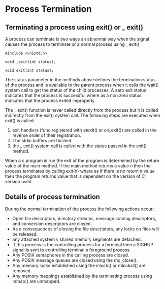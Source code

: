 # Process Termination 

## Terminating a process using exit() or _ exit() 
A process can terminate is two ways an abnormal way when the signal causes the process to terminate or a normal process using _ exit() 

```
#include <unistd.h> 

void _exit(int status); 

void exit(int status); 

``` 

The status parameter in the methods above defines the termination status of the process and is available to the parent process when it 
calls the wait() system call to get the status of the child processes. A zero exit status indicates that the process is successful where 
as a non zero status indicates that the process exited improperly. 

The _ exit() function is never called directly from the process but it is called indirectly from the exit() system call. The following 
steps are executed when exit() is called: 
1. exit handlers (func registered with atexit() or on_exit()) are called in the reverse order of their registration. 
2. The stdio buffers are flushed. 
3. the _ exit() system call is called with the status passed in the exit() method. 

When a c program is run the exit of the program is determined by the return value of the main method. If the main method returns a value n 
then the process terminates by calling exit(n) where as if there is no return n value then the program returns value that is dependent on 
the version of C version used. 

## Details of process termination 
During the normal termination of the process the following actions occur: 

* Open file descriptors, directory streams, message catalog descriptors, and conversion descriptors are closed. 
* As a consequences of closing the file descriptors, any locks on files will be released. 
* any attached system v shared memory segments are detached. 
* If this process is the controlling process for a terminal then a SIGHUP signal is sent to controlling terminal's foreground process. 
* Any POSIX semaphores in the calling process are closed. 
* Any POSIX message queues are closed using the mq_close(). 
* Any memory locks established using the mlock() or mlockall() are removed. 
* Any memory mappings established by the terminating process using mmap() are unmapped. 


 
